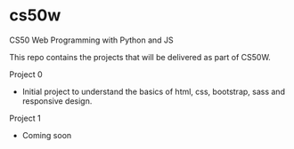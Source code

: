# cs50w
CS50 Web Programming with Python and JS

This repo contains the projects that will be delivered as part of CS50W.

Project 0
- Initial project to understand the basics of html, css, bootstrap, sass and responsive design.

Project 1
- Coming soon
